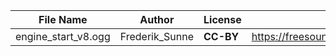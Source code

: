 | File Name        | Author   | License   | Link                            |
|------------------|----------|-----------|---------------------------------|
| engine_start_v8.ogg | Frederik_Sunne | **CC-BY** | https://freesound.org/people/Frederik_Sunne/sounds/324138/ |